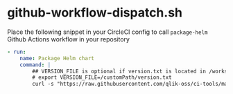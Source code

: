 # github-workflow-dispatch.sh

Place the following snippet in your CircleCI config to call `package-helm` Github Actions workflow in your repository

```yaml
- run:
    name: Package Helm chart
    command: |
        ## VERSION_FILE is optional if version.txt is located in /workspace/version.txt
        # export VERSION_FILE=/customPath/version.txt
        curl -s "https://raw.githubusercontent.com/qlik-oss/ci-tools/master/scripts-circleci/github-workflow-dispatch.sh" | bash
```
